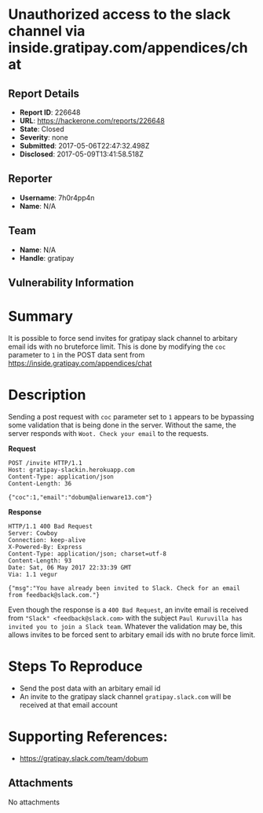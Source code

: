 # Unauthorized access to the slack channel via inside.gratipay.com/appendices/chat

## Report Details
- **Report ID**: 226648
- **URL**: https://hackerone.com/reports/226648
- **State**: Closed
- **Severity**: none
- **Submitted**: 2017-05-06T22:47:32.498Z
- **Disclosed**: 2017-05-09T13:41:58.518Z

## Reporter
- **Username**: 7h0r4pp4n
- **Name**: N/A

## Team
- **Name**: N/A
- **Handle**: gratipay

## Vulnerability Information
# Summary
It is possible to force send invites for gratipay slack channel to arbitary email ids with no bruteforce limit. This is done by modifying the `coc` parameter to `1` in the POST data sent from https://inside.gratipay.com/appendices/chat

# Description
Sending a post request with `coc` parameter set to `1` appears to be bypassing some validation that is being done in the server. Without the same, the server responds with `Woot. Check your email` to the requests. 

**Request**
```
POST /invite HTTP/1.1
Host: gratipay-slackin.herokuapp.com
Content-Type: application/json
Content-Length: 36

{"coc":1,"email":"dobum@alienware13.com"}
```

**Response**
```
HTTP/1.1 400 Bad Request
Server: Cowboy
Connection: keep-alive
X-Powered-By: Express
Content-Type: application/json; charset=utf-8
Content-Length: 93
Date: Sat, 06 May 2017 22:33:39 GMT
Via: 1.1 vegur

{"msg":"You have already been invited to Slack. Check for an email from feedback@slack.com."}
```

Even though the response is a `400 Bad Request`, an invite email is received from `"Slack" <feedback@slack.com>` with the subject `Paul Kuruvilla has invited you to join a Slack team`.
Whatever the validation may be, this allows invites to be forced sent to arbitary email ids with no brute force limit.

# Steps To Reproduce
 * Send the post data with an arbitary email id
 * An invite to the gratipay slack channel `gratipay.slack.com` will be received at that email account 

# Supporting References:
  * https://gratipay.slack.com/team/dobum

## Attachments
No attachments
